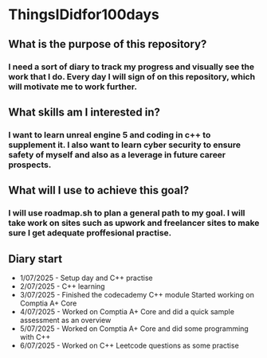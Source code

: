 # ThingsIDidfor100days


## What is the purpose of this repository?
### I need a sort of diary to track my progress and visually see the work that I do. Every day I will sign of on this repository, which will motivate me to work further.

## What skills am I interested in?
### I want to learn unreal engine 5 and coding in c++ to supplement it. I also want to learn cyber security to ensure safety of myself and also as a leverage in future career prospects.

## What will I use to achieve this goal?
### I will use roadmap.sh to plan a general path to my goal. I will take work on sites such as upwork and freelancer sites to make sure I get adequate proffesional practise.

## Diary start
* 1/07/2025 - Setup day and C++ practise
* 2/07/2025 - C++ learning
* 3/07/2025 - Finished the codecademy C++ module Started working on Comptia A+ Core
* 4/07/2025 - Worked on Comptia A+ Core and did a quick sample assessment as an overview
* 5/07/2025 - Worked on Comptia A+ Core and did some programming with C++
* 6/07/2025 - Worked on C++ Leetcode questions as some practise
